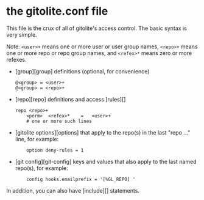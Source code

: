 # the gitolite.conf file

This file is the crux of all of gitolite's access control.  The basic syntax
is very simple.

Note: `<user>+` means one or more user or user group names, `<repo>+` means
one or more repo or repo group names, and `<refex>*` means zero or more
refexes.

  * [group][group] definitions (optional, for convenience)

        @<group> = <user>+
        @<group> = <repo>+

  * [repo][repo] definitions and access [rules][]

        repo <repo>+
            <perm>  <refex>*    =   <user>+
            # one or more such lines

  * [gitolite options][options] that apply to the repo(s) in the last
    "repo ..." line, for example:

            option deny-rules = 1

  * [git config][git-config] keys and values that also apply to the last named
    repo(s), for example:

            config hooks.emailprefix = '[%GL_REPO] '

In addition, you can also have [include][] statements.
